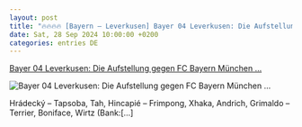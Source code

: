 ```yaml
---
layout: post
title: "🔥🔥🔥🔥 [Bayern – Leverkusen] Bayer 04 Leverkusen: Die Aufstellung gegen FC Bayern München ..."
date: Sat, 28 Sep 2024 10:00:00 +0200
categories: entries DE
---
```

[Bayer 04 Leverkusen: Die Aufstellung gegen FC Bayern München ...](https://www.ligainsider.de/bayer-04-leverkusen/4/bayer-04-leverkusen-die-aufstellung-gegen-fc-bayern-muenchen-ist-da-364255/)

![Bayer 04 Leverkusen: Die Aufstellung gegen FC Bayern München ...](https://cdn.ligainsider.de/images/article/team/big/bayer-04-leverkusen-wappen.jpg)

Hrádecký – Tapsoba, Tah, Hincapié – Frimpong, Xhaka, Andrich, Grimaldo – Terrier, Boniface, Wirtz (Bank:[…]

